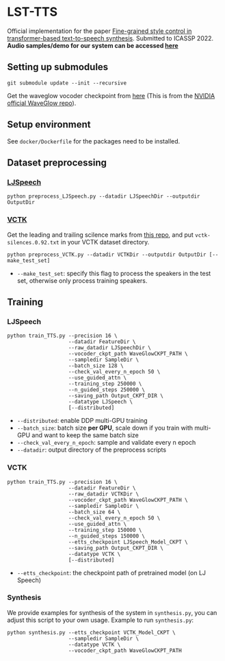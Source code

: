 # LST-TTS
Official implementation for the paper [Fine-grained style control in transformer-based text-to-speech synthesis](...).
Submitted to ICASSP 2022.
**Audio samples/demo for our system can be accessed [here](https://b04901014.github.io/FG-transformer-TTS/)**

## Setting up submodules
```
git submodule update --init --recursive
```
Get the waveglow vocoder checkpoint from [here](https://drive.google.com/open?id=1rpK8CzAAirq9sWZhe9nlfvxMF1dRgFbF) (This is from the [NVIDIA official WaveGlow repo](https://github.com/NVIDIA/waveglow)).

## Setup environment
See `docker/Dockerfile` for the packages need to be installed.

## Dataset preprocessing
### [LJSpeech](https://keithito.com/LJ-Speech-Dataset/)
```
python preprocess_LJSpeech.py --datadir LJSpeechDir --outputdir OutputDir
```
### [VCTK](https://datashare.ed.ac.uk/handle/10283/3443)
Get the leading and trailing scilence marks from [this repo](https://github.com/nii-yamagishilab/vctk-silence-labels), and put `vctk-silences.0.92.txt` in your VCTK dataset directory.
```
python preprocess_VCTK.py --datadir VCTKDir --outputdir OutputDir [--make_test_set]
```
 - `--make_test_set`: specify this flag to process the speakers in the test set, otherwise only process training speakers.
## Training
### LJSpeech
```
python train_TTS.py --precision 16 \
                    --datadir FeatureDir \
                    --raw_datadir LJSpeechDir \
                    --vocoder_ckpt_path WaveGlowCKPT_PATH \
                    --sampledir SampleDir \
                    --batch_size 128 \
                    --check_val_every_n_epoch 50 \
                    --use_guided_attn \
                    --training_step 250000 \
                    --n_guided_steps 250000 \
                    --saving_path Output_CKPT_DIR \
                    --datatype LJSpeech \
                    [--distributed]
```
 - `--distributed`: enable DDP multi-GPU training
 - `--batch_size`: batch size **per GPU**, scale down if you train with multi-GPU and want to keep the same batch size
 - `--check_val_every_n_epoch`: sample and validate every n epoch
 - `--datadir`: output directory of the preprocess scripts
### VCTK
```
python train_TTS.py --precision 16 \
                    --datadir FeatureDir \
                    --raw_datadir VCTKDir \
                    --vocoder_ckpt_path WaveGlowCKPT_PATH \
                    --sampledir SampleDir \
                    --batch_size 64 \
                    --check_val_every_n_epoch 50 \
                    --use_guided_attn \
                    --training_step 150000 \
                    --n_guided_steps 150000 \
                    --etts_checkpoint LJSpeech_Model_CKPT \
                    --saving_path Output_CKPT_DIR \
                    --datatype VCTK \
                    [--distributed]
```
 - `--etts_checkpoint`: the checkpoint path of pretrained model (on LJ Speech)

### Synthesis
We provide examples for synthesis of the system in `synthesis.py`, you can adjust this script to your own usage.
Example to run `synthesis.py`:
```
python synthesis.py --etts_checkpoint VCTK_Model_CKPT \
                    --sampledir SampleDir \
                    --datatype VCTK \
                    --vocoder_ckpt_path WaveGlowCKPT_PATH
```

